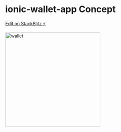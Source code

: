 # ionic-wallet-app Concept

[Edit on StackBlitz ⚡️](https://stackblitz.com/edit/ionic-wallet-app)


<a href="https://ibb.co/cQJrfw9"><img src="https://i.ibb.co/KW6r4Dg/wallet.jpg" alt="wallet" width="300px" border="0"></a>
